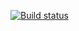 [![Build status](https://ci.appveyor.com/api/projects/status/cgqlqnrhw2qufk7t?svg=true)](https://ci.appveyor.com/project/BigArtur116/hwgradle2-1)